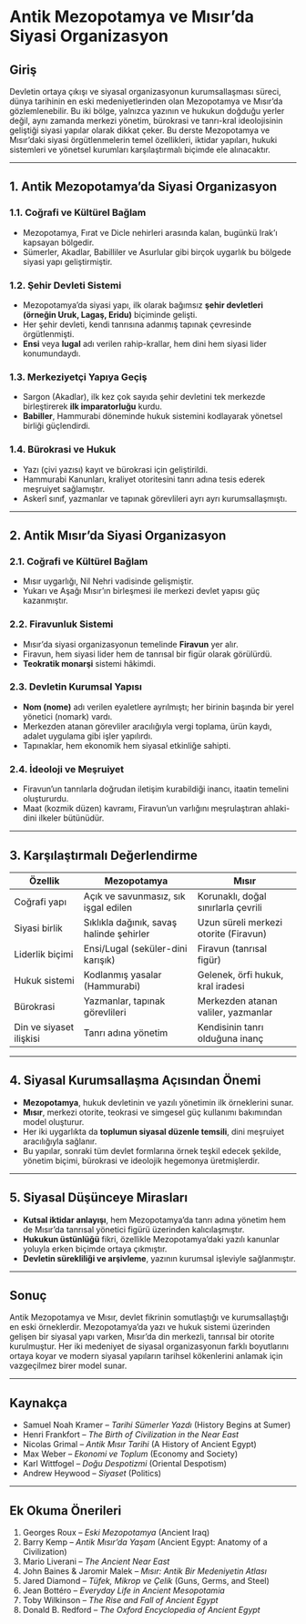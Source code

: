 # Antik Mezopotamya ve Mısır’da Siyasi Organizasyon

## Giriş

Devletin ortaya çıkışı ve siyasal organizasyonun kurumsallaşması süreci, dünya tarihinin en eski medeniyetlerinden olan Mezopotamya ve Mısır’da gözlemlenebilir. Bu iki bölge, yalnızca yazının ve hukukun doğduğu yerler değil, aynı zamanda merkezi yönetim, bürokrasi ve tanrı-kral ideolojisinin geliştiği siyasi yapılar olarak dikkat çeker. Bu derste Mezopotamya ve Mısır’daki siyasi örgütlenmelerin temel özellikleri, iktidar yapıları, hukuki sistemleri ve yönetsel kurumları karşılaştırmalı biçimde ele alınacaktır.

---

## 1. Antik Mezopotamya’da Siyasi Organizasyon

### 1.1. Coğrafi ve Kültürel Bağlam

- Mezopotamya, Fırat ve Dicle nehirleri arasında kalan, bugünkü Irak’ı kapsayan bölgedir.
- Sümerler, Akadlar, Babilliler ve Asurlular gibi birçok uygarlık bu bölgede siyasi yapı geliştirmiştir.

### 1.2. Şehir Devleti Sistemi

- Mezopotamya’da siyasi yapı, ilk olarak bağımsız **şehir devletleri (örneğin Uruk, Lagaş, Eridu)** biçiminde gelişti.
- Her şehir devleti, kendi tanrısına adanmış tapınak çevresinde örgütlenmişti.
- **Ensi** veya **lugal** adı verilen rahip-krallar, hem dini hem siyasi lider konumundaydı.

### 1.3. Merkeziyetçi Yapıya Geçiş

- Sargon (Akadlar), ilk kez çok sayıda şehir devletini tek merkezde birleştirerek **ilk imparatorluğu** kurdu.
- **Babiller**, Hammurabi döneminde hukuk sistemini kodlayarak yönetsel birliği güçlendirdi.

### 1.4. Bürokrasi ve Hukuk

- Yazı (çivi yazısı) kayıt ve bürokrasi için geliştirildi.
- Hammurabi Kanunları, kraliyet otoritesini tanrı adına tesis ederek meşruiyet sağlamıştır.
- Askerî sınıf, yazmanlar ve tapınak görevlileri ayrı ayrı kurumsallaşmıştı.

---

## 2. Antik Mısır’da Siyasi Organizasyon

### 2.1. Coğrafi ve Kültürel Bağlam

- Mısır uygarlığı, Nil Nehri vadisinde gelişmiştir.
- Yukarı ve Aşağı Mısır’ın birleşmesi ile merkezi devlet yapısı güç kazanmıştır.

### 2.2. Firavunluk Sistemi

- Mısır’da siyasi organizasyonun temelinde **Firavun** yer alır.
- Firavun, hem siyasi lider hem de tanrısal bir figür olarak görülürdü.
- **Teokratik monarşi** sistemi hâkimdi.

### 2.3. Devletin Kurumsal Yapısı

- **Nom (nome)** adı verilen eyaletlere ayrılmıştı; her birinin başında bir yerel yönetici (nomark) vardı.
- Merkezden atanan görevliler aracılığıyla vergi toplama, ürün kaydı, adalet uygulama gibi işler yapılırdı.
- Tapınaklar, hem ekonomik hem siyasal etkinliğe sahipti.

### 2.4. İdeoloji ve Meşruiyet

- Firavun’un tanrılarla doğrudan iletişim kurabildiği inancı, itaatin temelini oluştururdu.
- Maat (kozmik düzen) kavramı, Firavun’un varlığını meşrulaştıran ahlaki-dini ilkeler bütünüdür.

---

## 3. Karşılaştırmalı Değerlendirme

| Özellik                 | Mezopotamya                              | Mısır                                 |
| ----------------------- | ---------------------------------------- | ------------------------------------- |
| Coğrafi yapı            | Açık ve savunmasız, sık işgal edilen     | Korunaklı, doğal sınırlarla çevrili   |
| Siyasi birlik           | Sıklıkla dağınık, savaş halinde şehirler | Uzun süreli merkezi otorite (Firavun) |
| Liderlik biçimi         | Ensi/Lugal (seküler-dini karışık)        | Firavun (tanrısal figür)              |
| Hukuk sistemi           | Kodlanmış yasalar (Hammurabi)            | Gelenek, örfi hukuk, kral iradesi     |
| Bürokrasi               | Yazmanlar, tapınak görevlileri           | Merkezden atanan valiler, yazmanlar   |
| Din ve siyaset ilişkisi | Tanrı adına yönetim                      | Kendisinin tanrı olduğuna inanç       |

---

## 4. Siyasal Kurumsallaşma Açısından Önemi

- **Mezopotamya**, hukuk devletinin ve yazılı yönetimin ilk örneklerini sunar.
- **Mısır**, merkezi otorite, teokrasi ve simgesel güç kullanımı bakımından model oluşturur.
- Her iki uygarlıkta da **toplumun siyasal düzenle temsili**, dini meşruiyet aracılığıyla sağlanır.
- Bu yapılar, sonraki tüm devlet formlarına örnek teşkil edecek şekilde, yönetim biçimi, bürokrasi ve ideolojik hegemonya üretmişlerdir.

---

## 5. Siyasal Düşünceye Mirasları

- **Kutsal iktidar anlayışı**, hem Mezopotamya’da tanrı adına yönetim hem de Mısır’da tanrısal yönetici figürü üzerinden kalıcılaşmıştır.
- **Hukukun üstünlüğü** fikri, özellikle Mezopotamya’daki yazılı kanunlar yoluyla erken biçimde ortaya çıkmıştır.
- **Devletin sürekliliği ve arşivleme**, yazının kurumsal işleviyle sağlanmıştır.

---

## Sonuç

Antik Mezopotamya ve Mısır, devlet fikrinin somutlaştığı ve kurumsallaştığı en eski örneklerdir. Mezopotamya’da yazı ve hukuk sistemi üzerinden gelişen bir siyasal yapı varken, Mısır’da din merkezli, tanrısal bir otorite kurulmuştur. Her iki medeniyet de siyasal organizasyonun farklı boyutlarını ortaya koyar ve modern siyasal yapıların tarihsel kökenlerini anlamak için vazgeçilmez birer model sunar.

---

## Kaynakça

- Samuel Noah Kramer – _Tarihi Sümerler Yazdı_ (History Begins at Sumer)
- Henri Frankfort – _The Birth of Civilization in the Near East_
- Nicolas Grimal – _Antik Mısır Tarihi_ (A History of Ancient Egypt)
- Max Weber – _Ekonomi ve Toplum_ (Economy and Society)
- Karl Wittfogel – _Doğu Despotizmi_ (Oriental Despotism)
- Andrew Heywood – _Siyaset_ (Politics)

---

## Ek Okuma Önerileri

1. Georges Roux – _Eski Mezopotamya_ (Ancient Iraq)
2. Barry Kemp – _Antik Mısır’da Yaşam_ (Ancient Egypt: Anatomy of a Civilization)
3. Mario Liverani – _The Ancient Near East_
4. John Baines & Jaromir Malek – _Mısır: Antik Bir Medeniyetin Atlası_
5. Jared Diamond – _Tüfek, Mikrop ve Çelik_ (Guns, Germs, and Steel)
6. Jean Bottéro – _Everyday Life in Ancient Mesopotamia_
7. Toby Wilkinson – _The Rise and Fall of Ancient Egypt_
8. Donald B. Redford – _The Oxford Encyclopedia of Ancient Egypt_
